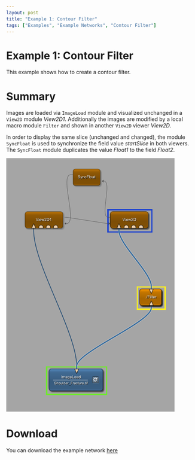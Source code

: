 ```yaml
---
layout: post
title: "Example 1: Contour Filter"
tags: ["Examples", "Example Networks", "Contour Filter"]
---
```


# Example 1: Contour Filter
This example shows how to create a contour filter.

# Summary
Images are loaded via `ImageLoad` module and visualized unchanged in a `View2D` module *View2D1*.
Additionally the images are modified by a local macro module `Filter` and shown in another `View2D` viewer *View2D*.

In order to display the same slice (unchanged and changed), the module `SyncFloat` is used to synchronize the field value *startSlice* in both viewers. The `SyncFloat` module duplicates the value *Float1* to the field *Float2*.

![Screenshot](/examples/basic_mechanisms/contour_filter/image.png)

# Download
You can download the example network [here](/examples/basic_mechanisms/contour_filter/ContourFilter.zip)
